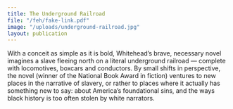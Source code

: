 ```yaml
---
title: The Underground Railroad
file: "/feh/fake-link.pdf"
image: "/uploads/underground-railroad.jpg"
layout: publication
---
```


With a conceit as simple as it is bold, Whitehead’s brave, necessary novel imagines a slave fleeing north on a literal underground railroad — complete with locomotives, boxcars and conductors. By small shifts in perspective, the novel (winner of the National Book Award in fiction) ventures to new places in the narrative of slavery, or rather to places where it actually has something new to say: about America’s foundational sins, and the ways black history is too often stolen by white narrators.
